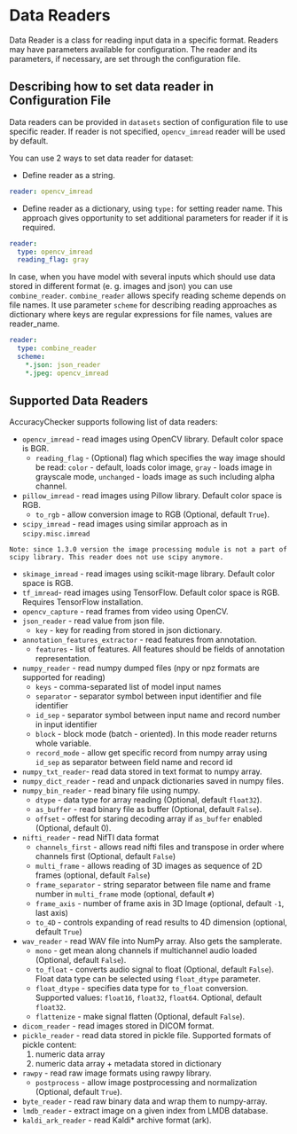 # Data Readers

Data Reader is a class for reading input data in a specific format. Readers may have parameters available for configuration. The reader and its parameters, if necessary, are set through the configuration file.

## Describing how to set data reader in Configuration File

Data readers can be provided in `datasets` section of configuration file to use specific reader. If reader is not specified, `opencv_imread` reader will be used by default.

You can use 2 ways to set data reader for dataset:
* Define reader as a string.

```yml
reader: opencv_imread
```

* Define reader as a dictionary, using `type:` for setting reader name. This approach gives opportunity to set additional parameters for reader if it is required.

```yml
reader:
  type: opencv_imread
  reading_flag: gray
```

In case, when you have model with several inputs which should use data stored in different format (e. g. images and json) you can use `combine_reader`.
`combine_reader` allows specify reading scheme depends on file names. It use parameter `scheme` for describing reading approaches as dictionary where keys are regular expressions for file names, values are reader_name.

```yml
reader:
  type: combine_reader
  scheme:
    *.json: json_reader
    *.jpeg: opencv_imread
```

## Supported Data Readers

AccuracyChecker supports following list of data readers:

* `opencv_imread` - read images using OpenCV library. Default color space is BGR.
   * `reading_flag` - (Optional) flag which specifies the way image should be read: `color` - default, loads color image, `gray` - loads image in grayscale mode, `unchanged` - loads image as such including alpha channel.
* `pillow_imread` - read images using Pillow library. Default color space is RGB.
   * `to_rgb` - allow conversion image to RGB (Optional, default `True`).
* `scipy_imread` - read images using similar approach as in `scipy.misc.imread`
```
Note: since 1.3.0 version the image processing module is not a part of scipy library. This reader does not use scipy anymore.
```
* `skimage_imread` - read images using scikit-mage library. Default color space is RGB.
* `tf_imread`- read images using TensorFlow. Default color space is RGB. Requires TensorFlow installation.
* `opencv_capture` - read frames from video using OpenCV.
* `json_reader` - read value from json file.
  * `key` - key for reading from stored in json dictionary.
* `annotation_features_extractor` - read features from annotation.
  * `features` - list of features. All features should be fields of annotation representation.
* `numpy_reader` - read numpy dumped files (npy or npz formats are supported for reading)
  * `keys` - comma-separated list of model input names
  * `separator` - separator symbol between input identifier and file identifier
  * `id_sep` - separator symbol between input name and record number in input identifier
  * `block` - block mode (batch - oriented). In this mode reader returns whole variable.
  * `record_mode` - allow get specific record from numpy array using `id_sep` as separator between field name and record id
* `numpy_txt_reader`- read data stored in text format to numpy array.
* `numpy_dict_reader` - read and unpack dictionaries saved in numpy files.
* `numpy_bin_reader` - read binary file using numpy.
  * `dtype` - data type for array reading (Optional, default `float32`).
  * `as_buffer` - read binary file as buffer (Optional, default `False`).
  * `offset` - offest for staring decoding array if `as_buffer` enabled (Optional, default 0).
* `nifti_reader` - read NifTI data format
  * `channels_first` - allows read nifti files and transpose in order where channels first (Optional, default `False`)
  * `multi_frame` - allows reading of 3D images as sequence of 2D frames (optional, default `False`)
  * `frame_separator` - string separator between file name and frame number in `multi_frame` mode (optional, default `#`)
  * `frame_axis` - number of frame axis in 3D Image (optional, default `-1`, last axis)
  * `to_4D` - controls expanding of read results to 4D dimension (optional, default `True`)
* `wav_reader` - read WAV file into NumPy array. Also gets the samplerate.
  * `mono` - get mean along channels if multichannel audio loaded (Optional, default `False`).
  * `to_float` - converts audio signal to float (Optional, default `False`). Float data type can be selected using `float_dtype` parameter.
  * `float_dtype` - specifies data type for `to_float` conversion. Supported values: `float16`, `float32`, `float64`. Optional, default `float32`.
  * `flattenize` - make signal flatten (Optional, default `False`).
* `dicom_reader` - read images stored in DICOM format.
* `pickle_reader` - read data stored in pickle file. Supported formats of pickle content:
  1. numeric data array
  2. numeric data array + metadata stored in dictionary
* `rawpy` - read raw image formats using rawpy library.
  * `postprocess` - allow image postprocessing and normalization (Optional, default `True`).
* `byte_reader` - read raw binary data and wrap them to numpy-array.
* `lmdb_reader` - extract image on a given index from LMDB database.
* `kaldi_ark_reader` - read Kaldi\* archive format (ark).
